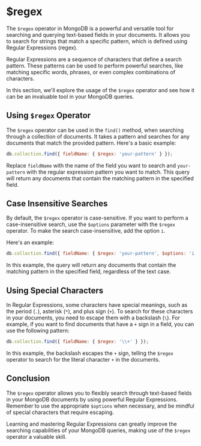 # $regex

The `$regex` operator in MongoDB is a powerful and versatile tool for searching and querying text-based fields in your documents. It allows you to search for strings that match a specific pattern, which is defined using Regular Expressions (regex).

Regular Expressions are a sequence of characters that define a search pattern. These patterns can be used to perform powerful searches, like matching specific words, phrases, or even complex combinations of characters.

In this section, we'll explore the usage of the `$regex` operator and see how it can be an invaluable tool in your MongoDB queries.

## Using `$regex` Operator

The `$regex` operator can be used in the `find()` method, when searching through a collection of documents. It takes a pattern and searches for any documents that match the provided pattern. Here's a basic example:

```javascript
db.collection.find({ fieldName: { $regex: 'your-pattern' } });
```

Replace `fieldName` with the name of the field you want to search and `your-pattern` with the regular expression pattern you want to match. This query will return any documents that contain the matching pattern in the specified field.

## Case Insensitive Searches

By default, the `$regex` operator is case-sensitive. If you want to perform a case-insensitive search, use the `$options` parameter with the `$regex` operator. To make the search case-insensitive, add the option `i`.

Here's an example:

```javascript
db.collection.find({ fieldName: { $regex: 'your-pattern', $options: 'i' } });
```

In this example, the query will return any documents that contain the matching pattern in the specified field, regardless of the text case.

## Using Special Characters

In Regular Expressions, some characters have special meanings, such as the period (`.`), asterisk (`*`), and plus sign (`+`). To search for these characters in your documents, you need to escape them with a backslash (`\`). For example, if you want to find documents that have a `+` sign in a field, you can use the following pattern:

```javascript
db.collection.find({ fieldName: { $regex: '\\+' } });
```

In this example, the backslash escapes the `+` sign, telling the `$regex` operator to search for the literal character `+` in the documents.

## Conclusion

The `$regex` operator allows you to flexibly search through text-based fields in your MongoDB documents by using powerful Regular Expressions. Remember to use the appropriate `$options` when necessary, and be mindful of special characters that require escaping.

Learning and mastering Regular Expressions can greatly improve the searching capabilities of your MongoDB queries, making use of the `$regex` operator a valuable skill.
